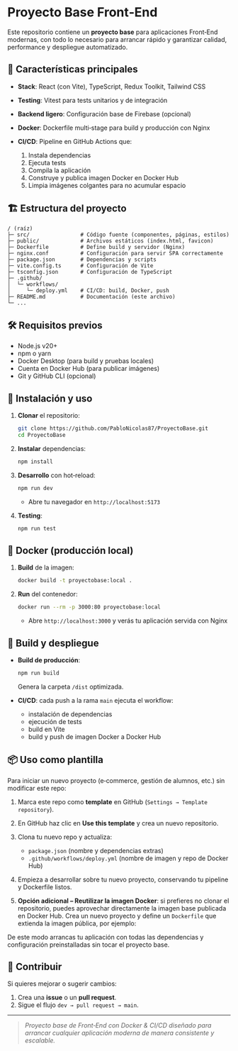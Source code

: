 # Proyecto Base Front‑End

Este repositorio contiene un **proyecto base** para aplicaciones Front‑End modernas, con todo lo necesario para arrancar rápido y garantizar calidad, performance y despliegue automatizado.

## 🚀 Características principales

* **Stack**: React (con Vite), TypeScript, Redux Toolkit, Tailwind CSS
* **Testing**: Vitest para tests unitarios y de integración
* **Backend ligero**: Configuración base de Firebase (opcional)
* **Docker**: Dockerfile multi‑stage para build y producción con Nginx
* **CI/CD**: Pipeline en GitHub Actions que:

  1. Instala dependencias
  2. Ejecuta tests
  3. Compila la aplicación
  4. Construye y publica imagen Docker en Docker Hub
  5. Limpia imágenes colgantes para no acumular espacio

## 🏗️ Estructura del proyecto

```text
/ (raíz)
├─ src/                # Código fuente (componentes, páginas, estilos)
├─ public/             # Archivos estáticos (index.html, favicon)
├─ Dockerfile          # Define build y servidor (Nginx)
├─ nginx.conf          # Configuración para servir SPA correctamente
├─ package.json        # Dependencias y scripts
├─ vite.config.ts      # Configuración de Vite
├─ tsconfig.json       # Configuración de TypeScript
├─ .github/
│  └─ workflows/
│     └─ deploy.yml    # CI/CD: build, Docker, push
├─ README.md           # Documentación (este archivo)
└─ ...
```

## 🛠️ Requisitos previos

* Node.js v20+
* npm o yarn
* Docker Desktop (para build y pruebas locales)
* Cuenta en Docker Hub (para publicar imágenes)
* Git y GitHub CLI (opcional)

## 🔧 Instalación y uso

1. **Clonar** el repositorio:

   ```bash
   git clone https://github.com/PabloNicolas87/ProyectoBase.git
   cd ProyectoBase
   ```

2. **Instalar** dependencias:

   ```bash
   npm install
   ```

3. **Desarrollo** con hot‑reload:

   ```bash
   npm run dev
   ```

   * Abre tu navegador en `http://localhost:5173`

4. **Testing**:

   ```bash
   npm run test
   ```

## 🐳 Docker (producción local)

1. **Build** de la imagen:

   ```bash
   docker build -t proyectobase:local .
   ```

2. **Run** del contenedor:

   ```bash
   docker run --rm -p 3000:80 proyectobase:local
   ```

   * Abre `http://localhost:3000` y verás tu aplicación servida con Nginx

## 🚢 Build y despliegue

* **Build de producción**:

  ```bash
  npm run build
  ```

  Genera la carpeta `/dist` optimizada.

* **CI/CD**: cada push a la rama `main` ejecuta el workflow:

  * instalación de dependencias
  * ejecución de tests
  * build en Vite
  * build y push de imagen Docker a Docker Hub

## 📦 Uso como plantilla

Para iniciar un nuevo proyecto (e‑commerce, gestión de alumnos, etc.) sin modificar este repo:

1. Marca este repo como **template** en GitHub (`Settings → Template repository`).

2. En GitHub haz clic en **Use this template** y crea un nuevo repositorio.

3. Clona tu nuevo repo y actualiza:

   * `package.json` (nombre y dependencias extras)
   * `.github/workflows/deploy.yml` (nombre de imagen y repo de Docker Hub)

4. Empieza a desarrollar sobre tu nuevo proyecto, conservando tu pipeline y Dockerfile listos.

5. **Opción adicional – Reutilizar la imagen Docker**: si prefieres no clonar el repositorio, puedes aprovechar directamente la imagen base publicada en Docker Hub. Crea un nuevo proyecto y define un `Dockerfile` que extienda la imagen pública, por ejemplo:



De este modo arrancas tu aplicación con todas las dependencias y configuración preinstalladas sin tocar el proyecto base.

## 🤝 Contribuir

Si quieres mejorar o sugerir cambios:

1. Crea una **issue** o un **pull request**.
2. Sigue el flujo `dev → pull request → main`.

---

> *Proyecto base de Front‑End con Docker & CI/CD diseñado para arrancar cualquier aplicación moderna de manera consistente y escalable.*
